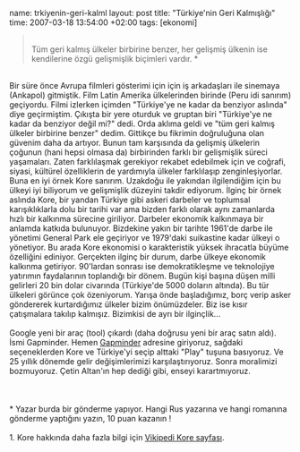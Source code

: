 name: trkiyenin-geri-kalml
layout: post
title: "Türkiye'nin Geri Kalmışlığı"
time: 2007-03-18 13:54:00 +02:00
tags: [ekonomi]

<blockquote><br />Tüm geri kalmış ülkeler birbirine benzer, her gelişmiş ülkenin ise kendilerine özgü gelişmişlik biçimleri vardır. *<br /></blockquote><br />Bir süre önce Avrupa filmleri gösterimi için için iş arkadaşları ile sinemaya (Ankapol) gitmiştik. Film Latin Amerika ülkelerinden birinde (Peru idi sanırım) geçiyordu. Filmi izlerken içimden "Türkiye'ye ne kadar da benziyor aslında" diye geçirmiştim. Çıkışta bir yere oturduk ve gruptan biri "Türkiye'ye ne kadar da benziyor değil mi?" dedi. Orda aklıma geldi ve "tüm geri kalmış ülkeler birbirine benzer" dedim. Gittikçe bu fikrimin doğruluğuna olan güvenim daha da artıyor. Bunun tam karşısında da gelişmiş ülkelerin çoğunun (hani hepsi olmasa da) birbirinden farklı bir gelişmişlik süreci yaşamaları. Zaten farklılaşmak gerekiyor rekabet edebilmek için ve coğrafi, siyasi, kültürel özelliklerin de yardımıyla ülkeler farklılaşıp zenginleşiyorlar. Buna en iyi örnek Kore sanırım. Uzakdoğu ile yakından ilgilendiğim için bu ülkeyi iyi biliyorum ve gelişmişlik düzeyini takdir ediyorum. İlginç bir örnek aslında Kore, bir yandan Türkiye gibi askeri darbeler ve toplumsal karışıklıklarla dolu bir tarihi var ama bizden farklı olarak aynı zamanlarda hızlı bir kalkınma sürecine giriliyor. Darbeler ekonomik kalkınmaya bir anlamda katkıda bulunuyor. Bizdekine yakın bir tarihte 1961'de darbe ile yönetimi General Park ele geçiriyor ve 1979'daki suikastine kadar ülkeyi o yönetiyor. Bu arada Kore ekonomisi o karakteristik yüksek ihracatla büyüme özelliğini ediniyor. Gerçekten ilginç bir durum, darbe ülkeye ekonomik kalkınma getiriyor. 90'lardan sonrası ise demokratikleşme ve teknolojiye yatırımın faydalarının toplandığı bir dönem. Bugün kişi başına düşen milli gelirleri 20 bin dolar civarında (Türkiye'de 5000 doların altında). Bu tür ülkeleri görünce çok özeniyorum. Yarışa önde başladığımız, borç verip asker göndererek kurtardığımız ülkeler bizim önümüzdeler. Biz ise kısır çatışmalara takılıp kalmışız. Bizimkisi de ayrı bir ilginçlik...<br /><br />Google yeni bir araç (tool) çıkardı (daha doğrusu yeni bir araç satın aldı). İsmi Gapminder. Hemen <a href="http://tools.google.com/gapminder/">Gapminder</a> adresine giriyoruz, sağdaki seçeneklerden Kore ve Türkiye'yi seçip alttaki "Play" tuşuna basıyoruz. Ve 25 yıllık dönemde gelir değişimlerimizi karşılaştırıyoruz. Sonra moralimizi bozmuyoruz. Çetin Altan'ın hep dediği gibi, enseyi karartmıyoruz.<br /><br /><br /><br />* Yazar burda bir gönderme yapıyor. Hangi Rus yazarına ve hangi romanına gönderme yaptığını yazın, 10 puan kazanın !<br /><br />1. Kore hakkında daha fazla bilgi için <a href="http://en.wikipedia.org/wiki/South_Korea">Vikipedi Kore sayfası</a>.

